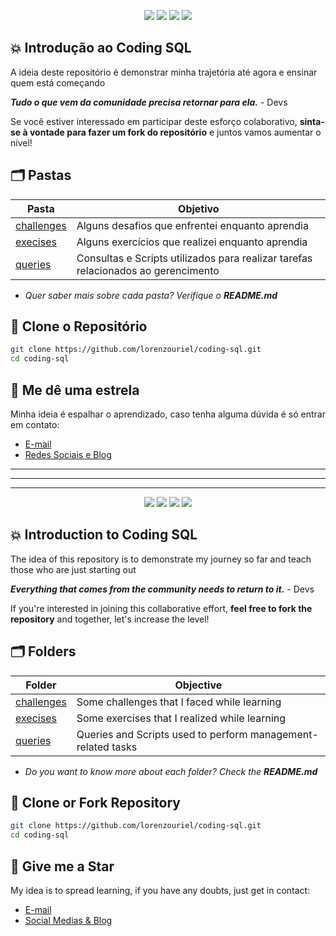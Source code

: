 <div align="center">
    <p>
	    <a name="stars"><img src="https://img.shields.io/github/stars/lorenzouriel/coding-sql?style=for-the-badge"></a>
	    <a name="forks"><img src="https://img.shields.io/github/forks/lorenzouriel/coding-sql?logoColor=green&style=for-the-badge"></a>
	    <a name="contributions"><img src="https://img.shields.io/github/contributors/lorenzouriel/coding-sql?logoColor=green&style=for-the-badge"></a>
	    <a name="madeWith"><img src="https://img.shields.io/badge/Made%20with-Markdown-1f425f.svg?style=for-the-badge"></a>
    </p>
</div>

## 💥 Introdução ao Coding SQL
A ideia deste repositório é demonstrar minha trajetória até agora e ensinar quem está começando

***Tudo o que vem da comunidade precisa retornar para ela.*** - Devs

Se você estiver interessado em participar deste esforço colaborativo, **sinta-se à vontade para fazer um fork do repositório** e juntos vamos aumentar o nível!


## 🗂️ Pastas
| Pasta | Objetivo |
|---|---|
| [challenges](/challenges/) | Alguns desafios que enfrentei enquanto aprendia |
| [execises](/exercises/) | Alguns exercícios que realizei enquanto aprendia |
| [queries](/queries/) | Consultas e Scripts utilizados para realizar tarefas relacionados ao gerencimento |

- *Quer saber mais sobre cada pasta? Verifique o **README.md***

## 💾 Clone o Repositório
```bash
git clone https://github.com/lorenzouriel/coding-sql.git
cd coding-sql
```


## 🏅 Me dê uma estrela
Minha ideia é espalhar o aprendizado, caso tenha alguma dúvida é só entrar em contato:
- [E-mail](lorenzouriel@gmail.com)
- [Redes Sociais e Blog](https://linktr.ee/lorenzo_uriel)

---
---
---

<div align="center">
    <p>
	    <a name="stars"><img src="https://img.shields.io/github/stars/lorenzouriel/coding-sql?style=for-the-badge"></a>
	    <a name="forks"><img src="https://img.shields.io/github/forks/lorenzouriel/coding-sql?logoColor=green&style=for-the-badge"></a>
	    <a name="contributions"><img src="https://img.shields.io/github/contributors/lorenzouriel/coding-sql?logoColor=green&style=for-the-badge"></a>
	    <a name="madeWith"><img src="https://img.shields.io/badge/Made%20with-Markdown-1f425f.svg?style=for-the-badge"></a>
    </p>
</div>

## 💥 Introduction to Coding SQL
The idea of ​​this repository is to demonstrate my journey so far and teach those who are just starting out

***Everything that comes from the community needs to return to it.*** - Devs

If you're interested in joining this collaborative effort, **feel free to fork the repository** and together, let's increase the level!


## 🗂️ Folders
| Folder | Objective |
|---|---|
| [challenges](/challenges/) | Some challenges that I faced while learning |
| [execises](/exercises/) | Some exercises that I realized while learning |
| [queries](/queries/) | Queries and Scripts used to perform management-related tasks |

- *Do you want to know more about each folder? Check the **README.md***

## 💾 Clone or Fork Repository
```bash
git clone https://github.com/lorenzouriel/coding-sql.git
cd coding-sql
```


## 🏅 Give me a Star
My idea is to spread learning, if you have any doubts, just get in contact: 
- [E-mail](lorenzouriel@gmail.com)
- [Social Medias & Blog](https://linktr.ee/lorenzo_uriel)
